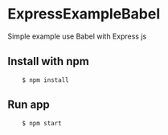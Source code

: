 # ExpressExampleBabel
Simple example use Babel with Express js

## Install with npm

```
    $ npm install
```

## Run app

```
    $ npm start
```
